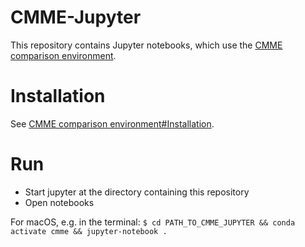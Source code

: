 # CMME-Jupyter
This repository contains Jupyter notebooks, which use the [CMME comparison environment](https://github.com/lexngu/cmme). 

# Installation
See [CMME comparison environment#Installation](https://github.com/lexngu/cmme#Installation).

# Run
* Start jupyter at the directory containing this repository
* Open notebooks

For macOS, e.g. in the terminal: `$ cd PATH_TO_CMME_JUPYTER && conda activate cmme && jupyter-notebook .`